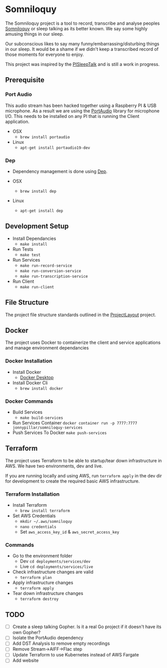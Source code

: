 # Somniloquy

The Somniloquy project is a tool to record, transcribe and analyse peoples [Somniloquy](https://en.wikipedia.org/wiki/Somniloquy) or sleep talking as its better known. We say some highly amusing things in our sleep.

Our subconscious likes to say many funny/embarrassing/disturbing things in our sleep. It would be a shame if we didn't keep a transcribed record of those moments for everyone to enjoy.

This project was inspired by the [PISleepTalk](https://thomaskekeisen.de/en/blog/record-sleeptalk-pisleeptalk/) and is still a work in progress.

## Prerequisite

### Port Audio

This audio stream has been hacked together using a Raspberry PI & USB microphone. As a result we are using the [PortAudio](http://portaudio.com/) library for microphone I/O. This needs to be installed on any PI that is running the Client application.

- OSX
  - `brew install portaudio`
- Linux
  - `apt-get install portaudio19-dev`

### Dep

- Dependency management is done using [Dep](https://golang.github.io/dep/).

- OSX
  - `brew install dep`
- Linux
  - `apt-get install dep`

## Development Setup

- Install Dependancies
  - `make install`
- Run Tests
  - `make test`
- Run Services
  - `make run-record-service`
  - `make run-conversion-service`
  - `make run-transcription-service`
- Run Client
  - `make run-client`

## File Structure

The project file structure standards outlined in the [ProjectLayout](https://github.com/golang-standards/project-layout) project.

## Docker

The project uses Docker to containerize the client and service applications and manage environment dependancies

### Docker Installation

- Install Docker
  - [Docker Desktop](https://www.docker.com/products/docker-desktop)
- Install Docker Cli
  - `brew install docker`

### Docker Commands

- Build Services
  - `make build-services`
- Run Services Container
  `docker container run -p 7777:7777 jonnypillar/somniloquy-services`
- Push Services To Docker
  `make push-services`

## Terraform

The project uses Terraform to be able to startup/tear down infrastructure in AWS. We have two environments, dev and live. 

If you are running locally and using AWS, run `terraform apply` in the dev dir for development to create the required basic AWS infrastructure.

### Terraform Installation

- Install Terraform
  - `brew install terraform`
- Set AWS Credentials
  - `mkdir ~/.aws/somniloquy`
  - `nano credentials`
  - Set `aws_access_key_id` & `aws_secret_access_key`

### Commands

- Go to the environment folder
  - Dev `cd deployments/services/dev`
  - Live `cd deployments/services/live`
- Check infrastructure changes are valid
  - `terraform plan`
- Apply infrastructure changes
  - `terraform apply`
- Tear down infrastructure changes
  - `terraform destroy`

## TODO

- [ ] Create a sleep talking Gopher. Is it a real Go project if it doesn't have its own Gopher?
- [ ] Isolate the PortAudio dependency
- [ ] Add DST Analysis to remove empty recordings
- [ ] Remove Stream->AIFF->Flac step
- [ ] Update Terraform to use Kubernetes instead of AWS Fargate
- [ ] Add website
